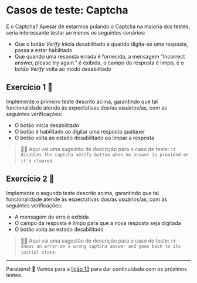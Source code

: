 # Casos de teste: Captcha

E o Captcha? Apesar de estarmos pulando o Captcha na maioria dos testes, seria interessante testar ao menos os seguintes cenários:

- Que o botão _Verify_ inicia desabilitado e quando digita-se uma resposta, passa a estar habilitado
- Que quando uma resposta errada é fornecida, a mensagem "Incorrect answer, please try again." é exibida, o campo da resposta é limpo, e o botão _Verify_ volta ao modo desabilitado

## Exercício 1 🎯

Implemente o primeiro teste descrito acima, garantindo que tal funcionalidade atende às expectativas dos/as usuários/as, com as seguintes verificações:

- O botão inicia desabilitado
- O botão é habilitado ao digitar uma resposta qualquer
- O botão volta ao estado desabilitado ao limpar a resposta

> 🧑‍🏫 Aqui vai uma sugestão de descrição para o caso de teste: `it disables the captcha verify button when no answer is provided or it's cleared`.

## Exercício 2 🎯

Implemente o segundo teste descrito acima, garantindo que tal funcionalidade atende às expectativas dos/as usuários/as, com as seguintes verificações:

- A mensagem de erro é exibida
- O campo da resposta é limpo para que a nova resposta seja digitada
- O botão volta ao estado desabilitado

> 🧑‍🏫 Aqui vai uma sugestão de descrição para o caso de teste: `it shows an error on a wrong captcha answer and goes back to its initial state`.

---

Parabéns! 🎉 Vamos para a [lição 13](./13.md) para dar continuidade com os próximos testes.
